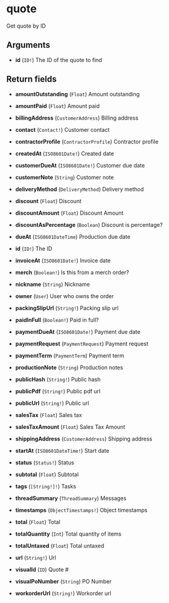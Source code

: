 # quote

Get quote by ID

## Arguments

-   **id** (`ID!`)
    The ID of the quote to find

## Return fields

-   **amountOutstanding** (`Float`)
    Amount outstanding

-   **amountPaid** (`Float`)
    Amount paid

-   **billingAddress** (`CustomerAddress`)
    Billing address

-   **contact** (`Contact!`)
    Customer contact

-   **contractorProfile** (`ContractorProfile`)
    Contractor profile

-   **createdAt** (`ISO8601Date!`)
    Created date

-   **customerDueAt** (`ISO8601Date!`)
    Customer due date

-   **customerNote** (`String`)
    Customer note

-   **deliveryMethod** (`DeliveryMethod`)
    Delivery method

-   **discount** (`Float`)
    Discount

-   **discountAmount** (`Float`)
    Discount Amount

-   **discountAsPercentage** (`Boolean`)
    Discount is percentage?

-   **dueAt** (`ISO8601DateTime`)
    Production due date

-   **id** (`ID!`)
    The ID

-   **invoiceAt** (`ISO8601Date!`)
    Invoice date

-   **merch** (`Boolean!`)
    Is this from a merch order?

-   **nickname** (`String`)
    Nickname

-   **owner** (`User`)
    User who owns the order

-   **packingSlipUrl** (`String!`)
    Packing slip url

-   **paidInFull** (`Boolean!`)
    Paid in full?

-   **paymentDueAt** (`ISO8601Date!`)
    Payment due date

-   **paymentRequest** (`PaymentRequest`)
    Payment request

-   **paymentTerm** (`PaymentTerm`)
    Payment term

-   **productionNote** (`String`)
    Production notes

-   **publicHash** (`String!`)
    Public hash

-   **publicPdf** (`String!`)
    Public pdf url

-   **publicUrl** (`String!`)
    Public url

-   **salesTax** (`Float`)
    Sales tax

-   **salesTaxAmount** (`Float`)
    Sales Tax Amount

-   **shippingAddress** (`CustomerAddress`)
    Shipping address

-   **startAt** (`ISO8601DateTime!`)
    Start date

-   **status** (`Status!`)
    Status

-   **subtotal** (`Float`)
    Subtotal

-   **tags** (`[String!]!`)
    Tasks

-   **threadSummary** (`ThreadSummary`)
    Messages

-   **timestamps** (`ObjectTimestamps!`)
    Object timestamps

-   **total** (`Float`)
    Total

-   **totalQuantity** (`Int`)
    Total quantity of items

-   **totalUntaxed** (`Float`)
    Total untaxed

-   **url** (`String!`)
    Url

-   **visualId** (`ID`)
    Quote #

-   **visualPoNumber** (`String`)
    PO Number

-   **workorderUrl** (`String!`)
    Workorder url
